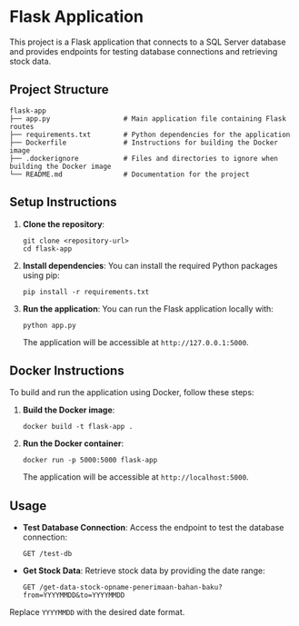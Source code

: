 # Flask Application

This project is a Flask application that connects to a SQL Server database and provides endpoints for testing database connections and retrieving stock data.

## Project Structure

```
flask-app
├── app.py                  # Main application file containing Flask routes
├── requirements.txt        # Python dependencies for the application
├── Dockerfile              # Instructions for building the Docker image
├── .dockerignore           # Files and directories to ignore when building the Docker image
└── README.md               # Documentation for the project
```

## Setup Instructions

1. **Clone the repository**:
   ```
   git clone <repository-url>
   cd flask-app
   ```

2. **Install dependencies**:
   You can install the required Python packages using pip:
   ```
   pip install -r requirements.txt
   ```

3. **Run the application**:
   You can run the Flask application locally with:
   ```
   python app.py
   ```
   The application will be accessible at `http://127.0.0.1:5000`.

## Docker Instructions

To build and run the application using Docker, follow these steps:

1. **Build the Docker image**:
   ```
   docker build -t flask-app .
   ```

2. **Run the Docker container**:
   ```
   docker run -p 5000:5000 flask-app
   ```
   The application will be accessible at `http://localhost:5000`.

## Usage

- **Test Database Connection**:
  Access the endpoint to test the database connection:
  ```
  GET /test-db
  ```

- **Get Stock Data**:
  Retrieve stock data by providing the date range:
  ```
  GET /get-data-stock-opname-penerimaan-bahan-baku?from=YYYYMMDD&to=YYYYMMDD
  ```

Replace `YYYYMMDD` with the desired date format.